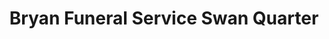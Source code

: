 ---
title: "Bryan Funeral Service Swan Quarter"
url: /swan-quarter/bryan-funeral-service-swan-quarter/
shop: funeral directors
---